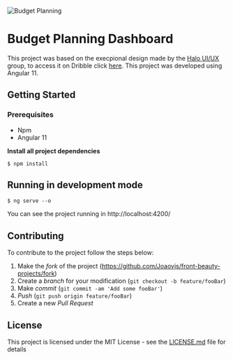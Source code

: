 ![Budget Planning][image]

# Budget Planning Dashboard

This project was based on the execpional design made by the [Halo UI/UX](https://dribbble.com/intriligator) group, to access it on Dribble click [here](https://dribbble.com/shots/8168686-Budget-Planning-Dashboard). This project was developed using Angular 11.

[image]: https://i.imgur.com/qLj4jz1.jpeg


## Getting Started

### Prerequisites

* Npm
* Angular 11

**Install all project dependencies**

```
$ npm install
```

## Running in development mode

```
$ ng serve --o
```
You can see the project running in http://localhost:4200/

## Contributing

To contribute to the project follow the steps below:

1. Make the _fork_ of the project (<https://github.com/Joaovjs/front-beauty-projects/fork>)
2. Create a _branch_ for your modification (`git checkout -b feature/fooBar`)
3. Make _commit_ (`git commit -am 'Add some fooBar'`)
4. _Push_ (`git push origin feature/fooBar`)
5. Create a new _Pull Request_

## License

This project is licensed under the MIT License - see the [LICENSE.md](LICENSE) file for details
